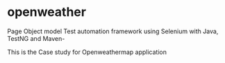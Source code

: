 # openweather

Page Object model Test automation framework using Selenium with Java, TestNG and Maven-

This is the Case study  for Openweathermap application
